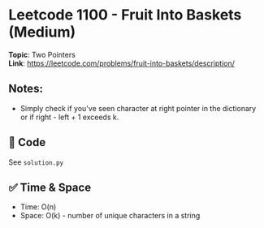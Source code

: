# Leetcode 1100 - Fruit Into Baskets (Medium)

**Topic**: Two Pointers  
**Link**: https://leetcode.com/problems/fruit-into-baskets/description/

## Notes: 
 - Simply check if you've seen character at right pointer in the dictionary or if right - left + 1 exceeds k. 

## 🧪 Code
See `solution.py`

## ✅ Time & Space
- Time: O(n)
- Space: O(k) - number of unique characters in a string